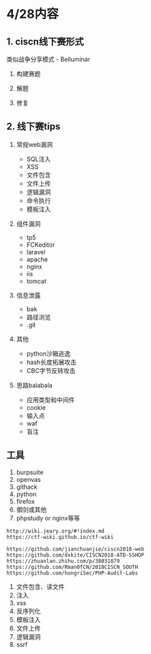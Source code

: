 # 4/28内容
## 1. ciscn线下赛形式
类似战争分享模式 - Belluminar

1. 构建赛题

2. 解题

3. 修复

## 2. 线下赛tips
1. 常规web漏洞
    - SQL注入
    - XSS
    - 文件包含
    - 文件上传
    - 逻辑漏洞
    - 命令执行
    - 模板注入
2. 组件漏洞
    - tp5
    - FCKeditor
    - laravel
    - apache
    - nginx
    - iis
    - tomcat
3. 信息泄露
    - bak
    - 路径浏览
    - .git

4. 其他
    - python沙箱逃逸
    - hash长度拓展攻击
    - CBC字节反转攻击

5. 思路balabala
    - 应用类型和中间件
    - cookie
    - 输入点
    - waf
    - 盲注


## 工具
1. burpsuite
2. openvas
3. githack
4. python
5. firefox
6. 御剑或其他
7. phpstudy or nginx等等

```
http://wiki.jeary.org/#!index.md
https://ctf-wiki.github.io/ctf-wiki
```

```
https://github.com/jianchuanjie/ciscn2018-web
https://github.com/dxkite/CISCN2018-ATD-SSHOP
https://zhuanlan.zhihu.com/p/38031879
https://github.com/Rman0fCN/2018CISCN_SOUTH
https://github.com/hongriSec/PHP-Audit-Labs
```

1. 文件包含、读文件
2. 注入
3. xss
4. 反序列化
5. 模板注入
6. 文件上传
7. 逻辑漏洞
8. ssrf
